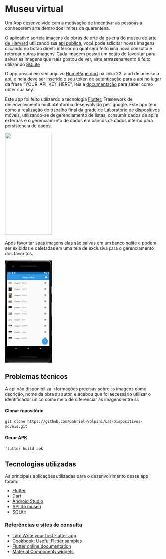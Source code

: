 # Museu virtual

Um App desenvolvido com a motivação de incentivar as pessoas a conhecerem arte dentro dos limites da quarentena.

O aplicativo sorteia imagens de obras de arte da galeria do [museu de arte de Harvard](https://harvardartmuseums.org/) utilizando sua [api publica](https://github.com/harvardartmuseums/api-docs), você pode solicitar novas imagens clicando no botao direito inferior no qual será feito uma nova consulta e retornar outras imagens. Cada imagem possui um botão de favoritar para salvar as imagens que mais gostou de ver, este armazenamento é feito utilizando [SQLite](https://flutter.dev/docs/cookbook/persistence/sqlite)

O app possui em seu arquivo [HomePage.dart](https://github.com/Gabriel-Volpini/Lab-Dispositivos-moveis/blob/master/virtual_museu/lib/screen/HomePage.dart) na linha 22, a url de acesso a api, e nela deve ser inserido o seu token de autenticação para a api no lugar da frase "YOUR_API_KEY_HERE", leia a [documentação](https://github.com/harvardartmuseums/api-docs) para saber como obter sua key.

Este app foi feito utilizando a tecnologia [Flutter](https://flutter.dev/), Framework de desenvolvimento multiplataforma desenvolvido pela google. Este app tem como a realização do trabalho final da grade de Laboratório de dispositivos móveis, utilizando-se de gerenciamento de listas, consumir dados de api's externas e o gerenciamento de dados em bancos de dados interno para persistencia de dados.

<img src="/virtual_museu/lib/examples/demo1.gif" width="150" height="330"/>

Após favoritar suas imagens elas são salvas em um banco sqlite e podem ser exibidas e deletadas em uma tela de exclusiva para o gerenciamento dos favoritos.

<img src="/virtual_museu/lib/examples/demo2.gif" width="150" height="330"/>

## Problemas técnicos
A api não disponibiliza informações precisas sobre as imagens como dscrição, nome da obra ou autor, e acabou que foi necessário utilizar o identificador unico como meio de diferenciar as imagens entre si.

#### Clonar repositório
```
git clone https://github.com/Gabriel-Volpini/Lab-Dispositivos-moveis.git
```

#### Gerar APK
```
flutter build apk
```

## Tecnologias utilizadas

As principais aplicações utilizadas para o desenvolvimento desse app foram:

- [Flutter](https://flutter.dev/)
- [Dart](https://dart.dev/guides/language)
- [Android Studio](https://developer.android.com/studio)
- [API do museu](https://github.com/harvardartmuseums/api-docs)
- [SQLite](https://flutter.dev/docs/cookbook/persistence/sqlite)

### Referências e sites de consulta
- [Lab: Write your first Flutter app](https://flutter.dev/docs/get-started/codelab)
- [Cookbook: Useful Flutter samples](https://flutter.dev/docs/cookbook)
- [Flutter online documentation](https://flutter.dev/docs)
- [Material Components widgets](https://flutter.dev/docs/development/ui/widgets/material)



